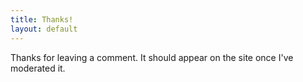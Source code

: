```yaml
---
title: Thanks!
layout: default
---
```


Thanks for leaving a comment. It should appear on the site once I've moderated it.
